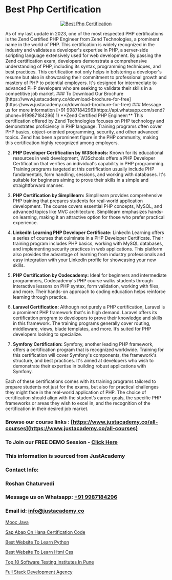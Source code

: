 # Best Php Certification

<p align="center">
  <a href="https://justacademy.co/course-detail/php-training">
    <img src="https://justacademy.co/storage2/course_image/1676637155_course_image.webp" alt="Best Php Certification">
  </a>
</p>
As of my last update in 2023, one of the most respected PHP certifications is the Zend Certified PHP Engineer from Zend Technologies, a prominent name in the world of PHP. This certification is widely recognized in the industry and validates a developer's expertise in PHP, a server-side scripting language extensively used for web development. By passing the Zend certification exam, developers demonstrate a comprehensive understanding of PHP, including its syntax, programming techniques, and best practices. This certification not only helps in bolstering a developer's resume but also in showcasing their commitment to professional growth and mastery of PHP to potential employers. It's designed for intermediate to advanced PHP developers who are seeking to validate their skills in a competitive job market.
### To Download Our Brochure [https://www.justacademy.co/download-brochure-for-free](https://www.justacademy.co/download-brochure-for-free)
### Message us for more information [+91 9987184296](https://api.whatsapp.com/send?phone=919987184296)
1) **Zend Certified PHP Engineer:** This certification offered by Zend Technologies focuses on PHP technology and demonstrates proficiency in PHP language. Training programs often cover PHP basics, object-oriented programming, security, and other advanced topics. Zend has been a prominent figure in the PHP community, making this certification highly recognized among employers.

2) **PHP Developer Certification by W3Schools:** Known for its educational resources in web development, W3Schools offers a PHP Developer Certification that verifies an individual's capability in PHP programming. Training programs targeted at this certification usually include PHP fundamentals, form handling, sessions, and working with databases. It's suitable for beginners aiming to prove their skills in a simple and straightforward manner.

3) **PHP Certification by Simplilearn:** Simplilearn provides comprehensive PHP training that prepares students for real-world application development. The course covers essential PHP concepts, MySQL, and advanced topics like MVC architecture. Simplilearn emphasizes hands-on learning, making it an attractive option for those who prefer practical experience. 

4) **LinkedIn Learning PHP Developer Certificate:** LinkedIn Learning offers a series of courses that culminate in a PHP Developer Certificate. Their training program includes PHP basics, working with MySQL databases, and implementing security practices in web applications. This platform also provides the advantage of learning from industry professionals and easy integration with your LinkedIn profile for showcasing your new skills.

5) **PHP Certification by Codecademy:** Ideal for beginners and intermediate programmers, Codecademy's PHP course walks students through interactive lessons on PHP syntax, form validation, working with files, and more. Their hands-on approach to coding education helps reinforce learning through practice.

6) **Laravel Certification:** Although not purely a PHP certification, Laravel is a prominent PHP framework that's in high demand. Laravel offers its certification program to developers to prove their knowledge and skills in this framework. The training programs generally cover routing, middleware, views, blade templates, and more. It’s suited for PHP developers looking to specialize.

7) **Symfony Certification:** Symfony, another leading PHP framework, offers a certification program that is recognized worldwide. Training for this certification will cover Symfony's components, the framework's structure, and best practices. It's aimed at developers who wish to demonstrate their expertise in building robust applications with Symfony.

Each of these certifications comes with its training programs tailored to prepare students not just for the exams, but also for practical challenges they might face in the real-world application of PHP. The choice of certification should align with the student’s career goals, the specific PHP frameworks or areas they wish to excel in, and the recognition of the certification in their desired job market.

### Browse our course links : [https://www.justacademy.co/all-courses](https://www.justacademy.co/all-courses) 
### To Join our FREE DEMO Session - [Click Here](https://www.justacademy.co/register-for-course-demo)


### This information is sourced from JustAcademy
### Contact Info:
### Roshan Chaturvedi
### Message us on Whatsapp: [+91 9987184296](https://api.whatsapp.com/send?phone=919987184296)
### Email id: [info@justacademy.co](mailto:info@justacademy.co)
                
[Mooc Java](https://www.linkedin.com/pulse/mooc-java-justacademy-chennai-uglze/)

[Sap Abap On Hana Certification Code](https://www.linkedin.com/pulse/sap-abap-hana-certification-code-justacademy-kolkata-uevlc/)

[Best Website To Learn Python](https://medium.com/@surajvaishnav5015/best-website-to-learn-python-022f82f092c7)

[Best Website To Learn Html Css](https://medium.com/@AkashSingh2052/best-website-to-learn-html-css-34a54d05ad73)

[Top 10 Software Testing Institutes In Pune](https://justacademyin.github.io/justacademy/top-10-software-testing-institutes-in-pune)

[Full Stack Development Agency](https://justacademyin.github.io/Articles/Full-Stack-Development-Agency)

